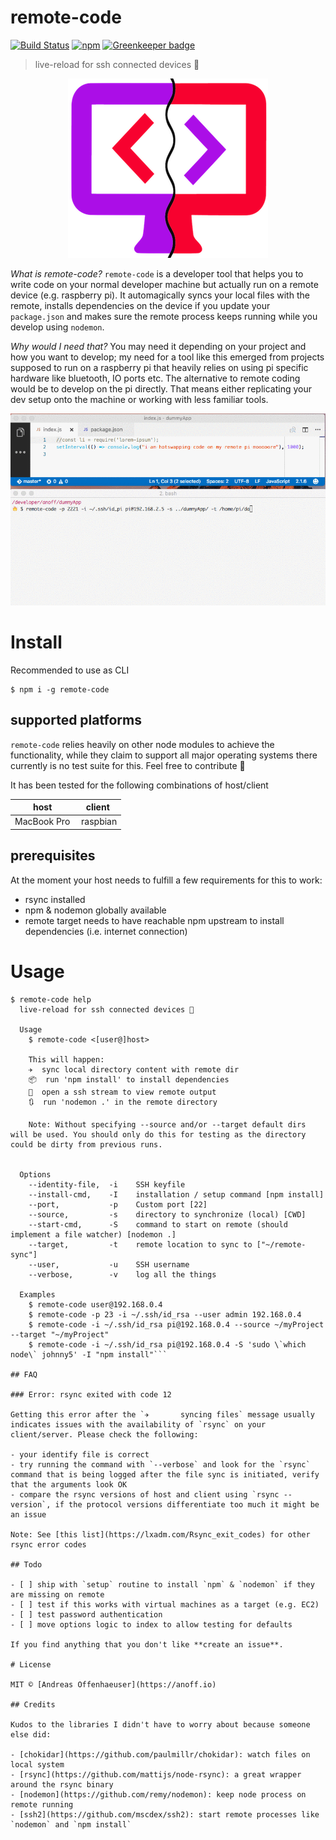 # remote-code
[![Build Status](https://travis-ci.org/anoff/remote-code.svg?branch=master)](https://travis-ci.org/anoff/remote-code) [![npm](https://img.shields.io/npm/v/remote-code.svg)]() [![Greenkeeper badge](https://badges.greenkeeper.io/anoff/remote-code.svg)](https://greenkeeper.io/)

> live-reload for ssh connected devices 🐪

<p align="center">
  <img src="https://github.com/anoff/remote-code/raw/master/logo.png"/>
</p>

_What is remote-code?_
`remote-code` is a developer tool that helps you to write code on your normal developer machine but actually run on a remote device (e.g. raspberry pi). It automagically syncs your local files with the remote, installs dependencies on the device if you update your `package.json` and makes sure the remote process keeps running while you develop using `nodemon`.

_Why would I need that?_
You may need it depending on your project and how you want to develop; my need for a tool like this emerged from projects supposed to run on a raspberry pi that heavily relies on using pi specific hardware like bluetooth, IO ports etc.
The alternative to remote coding would be to develop on the pi directly. That means either replicating your dev setup onto the machine or working with less familiar tools.

<p align="center">
  <img src="https://github.com/anoff/remote-code/raw/master/demo.gif"/>
</p>

# Install

Recommended to use as CLI

```
$ npm i -g remote-code
```

## supported platforms

`remote-code` relies heavily on other node modules to achieve the functionality, while they claim to support all major operating systems there currently is no test suite for this. Feel free to contribute 🐳

It has been tested for the following combinations of host/client

| host | client |
|------|--------|
| MacBook Pro | raspbian |

## prerequisites

At the moment your host needs to fulfill a few requirements for this to work:

- rsync installed
- npm & nodemon globally available
- remote target needs to have reachable npm upstream to install dependencies (i.e. internet connection)

# Usage

```
$ remote-code help
  live-reload for ssh connected devices 🐪

  Usage
    $ remote-code <[user@]host>

    This will happen:
    ✈️  sync local directory content with remote dir
    📦  run 'npm install' to install dependencies
    👀  open a ssh stream to view remote output
    🔃  run 'nodemon .' in the remote directory

    Note: Without specifying --source and/or --target default dirs will be used. You should only do this for testing as the directory could be dirty from previous runs.


  Options
    --identity-file,  -i    SSH keyfile
    --install-cmd,    -I    installation / setup command [npm install]
    --port,           -p    Custom port [22]
    --source,         -s    directory to synchronize (local) [CWD]
    --start-cmd,      -S    command to start on remote (should implement a file watcher) [nodemon .]
    --target,         -t    remote location to sync to ["~/remote-sync"]
    --user,           -u    SSH username
    --verbose,        -v    log all the things

  Examples
    $ remote-code user@192.168.0.4
    $ remote-code -p 23 -i ~/.ssh/id_rsa --user admin 192.168.0.4
    $ remote-code -i ~/.ssh/id_rsa pi@192.168.0.4 --source ~/myProject --target "~/myProject"
    $ remote-code -i ~/.ssh/id_rsa pi@192.168.0.4 -S 'sudo \`which node\` johnny5' -I "npm install"```

## FAQ

### Error: rsync exited with code 12

Getting this error after the `✈️       syncing files` message usually indicates issues with the availability of `rsync` on your client/server. Please check the following:

- your identify file is correct
- try running the command with `--verbose` and look for the `rsync` command that is being logged after the file sync is initiated, verify that the arguments look OK
- compare the rsync versions of host and client using `rsync --version`, if the protocol versions differentiate too much it might be an issue

Note: See [this list](https://lxadm.com/Rsync_exit_codes) for other rsync error codes

## Todo

- [ ] ship with `setup` routine to install `npm` & `nodemon` if they are missing on remote
- [ ] test if this works with virtual machines as a target (e.g. EC2)
- [ ] test password authentication
- [ ] move options logic to index to allow testing for defaults

If you find anything that you don't like **create an issue**.

# License

MIT © [Andreas Offenhaeuser](https://anoff.io)

## Credits

Kudos to the libraries I didn't have to worry about because someone else did:

- [chokidar](https://github.com/paulmillr/chokidar): watch files on local system
- [rsync](https://github.com/mattijs/node-rsync): a great wrapper around the rsync binary
- [nodemon](https://github.com/remy/nodemon): keep node process on remote running
- [ssh2](https://github.com/mscdex/ssh2): start remote processes like `nodemon` and `npm install`
